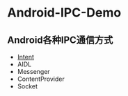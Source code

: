 # Android-IPC-Demo
## Android各种IPC通信方式
* [Intent](./Intent.md)
* AIDL
* Messenger
* ContentProvider
* Socket
